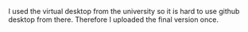 I used the virtual desktop from the university so it is hard to use github desktop from there. Therefore I uploaded the final version once. 
